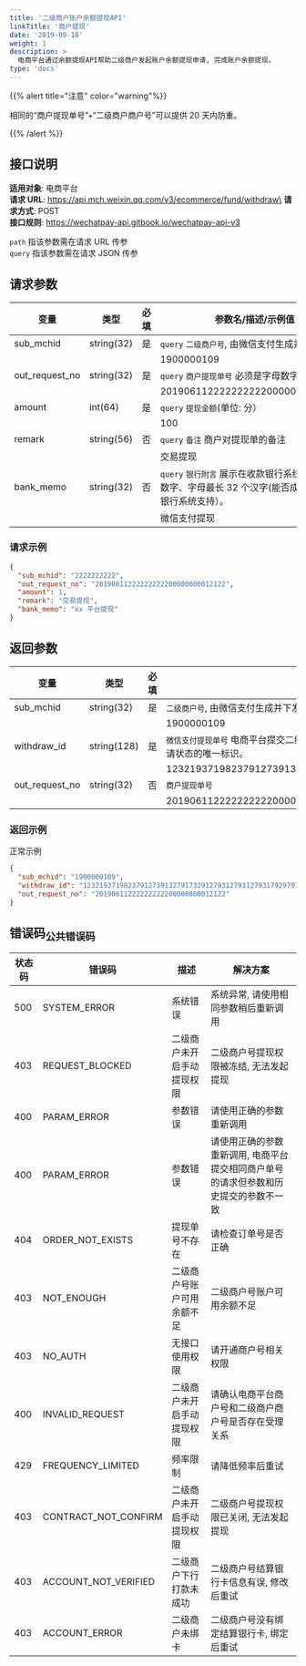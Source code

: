 ```yaml
---
title: '二级商户账户余额提现API'
linkTitle: '商户提现'
date: '2019-09-18'
weight: 1
description: >
  电商平台通过余额提现API帮助二级商户发起账户余额提现申请, 完成账户余额提现。
type: 'docs'
---
```


{{% alert title="注意" color="warning"%}}

相同的“商户提现单号”+“二级商户商户号”可以提供 20 天内防重。

{{% /alert %}}

## 接口说明

**适用对象**: 电商平台\
**请求 URL**: https://api.mch.weixin.qq.com/v3/ecommerce/fund/withdraw\
**请求方式**: POST\
**接口规则**: https://wechatpay-api.gitbook.io/wechatpay-api-v3

`path` 指该参数需在请求 URL 传参\
`query` 指该参数需在请求 JSON 传参

## 请求参数

| 变量           | 类型       | 必填 | 参数名/描述/示例值                                                                                       |
| -------------- | ---------- | ---- | -------------------------------------------------------------------------------------------------------- |
| sub_mchid      | string(32) | 是   | `query` `二级商户号`, 由微信支付生成并下发。                                                             |
|                |            |      | 1900000109                                                                                               |
| out_request_no | string(32) | 是   | `query` `商户提现单号` 必须是字母数字                                                                    |
|                |            |      | 20190611222222222200000000012122                                                                         |
| amount         | int(64)    | 是   | `query` `提现金额`(单位: 分）                                                                            |
|                |            |      | 100                                                                                                      |
| remark         | string(56) | 否   | `query` `备注` 商户对提现单的备注                                                                        |
|                |            |      | 交易提现                                                                                                 |
| bank_memo      | string(32) | 否   | `query` `银行附言` 展示在收款银行系统中的附言, 数字、字母最长 32 个汉字(能否成功展示依赖银行系统支持）。 |
|                |            |      | 微信支付提现                                                                                             |

### 请求示例

```json
{
  "sub_mchid": "2222222222",
  "out_request_no": "20190611222222222200000000012122",
  "amount": 1,
  "remark": "交易提现",
  "bank_memo": "xx 平台提现"
}
```

## 返回参数

| 变量           | 类型        | 必填 | 参数名/描述/示例值                                                                                        |
| -------------- | ----------- | ---- | --------------------------------------------------------------------------------------------------------- |
| sub_mchid      | string(32)  | 是   | `二级商户号`, 由微信支付生成并下发。                                                                      |
|                |             |      | 1900000109                                                                                                |
| withdraw_id    | string(128) | 是   | `微信支付提现单号` 电商平台提交二级商户提现申请后, 由微信支付返回的申请单号, 作为查询申请状态的唯一标识。 |
|                |             |      | 12321937198237912739132791732912793127931279317929791239112123                                            |
| out_request_no | string(32)  | 否   | `商户提现单号`                                                                                            |
|                |             |      | 20190611222222222200000000012122                                                                          |

### 返回示例

正常示例

```json
{
  "sub_mchid": "1900000109",
  "withdraw_id": "12321937198237912739132791732912793127931279317929791239112123",
  "out_request_no": "20190611222222222200000000012122"
}
```

## 错误码<sub>公共错误码</sub>

| 状态码 | 错误码               | 描述                       | 解决方案                                                                             |
| ------ | -------------------- | -------------------------- | ------------------------------------------------------------------------------------ |
| 500    | SYSTEM_ERROR         | 系统错误                   | 系统异常, 请使用相同参数稍后重新调用                                                 |
| 403    | REQUEST_BLOCKED      | 二级商户未开启手动提现权限 | 二级商户号提现权限被冻结, 无法发起提现                                               |
| 400    | PARAM_ERROR          | 参数错误                   | 请使用正确的参数重新调用                                                             |
| 400    | PARAM_ERROR          | 参数错误                   | 请使用正确的参数重新调用, 电商平台提交相同商户单号的请求但参数和历史提交的参数不一致 |
| 404    | ORDER_NOT_EXISTS     | 提现单号不存在             | 请检查订单号是否正确                                                                 |
| 403    | NOT_ENOUGH           | 二级商户号账户可用余额不足 | 二级商户号账户可用余额不足                                                           |
| 403    | NO_AUTH              | 无接口使用权限             | 请开通商户号相关权限                                                                 |
| 400    | INVALID_REQUEST      | 二级商户未开启手动提现权限 | 请确认电商平台商户号和二级商户商户号是否存在受理关系                                 |
| 429    | FREQUENCY_LIMITED    | 频率限制                   | 请降低频率后重试                                                                     |
| 403    | CONTRACT_NOT_CONFIRM | 二级商户未开启手动提现权限 | 二级商户号提现权限已关闭, 无法发起提现                                               |
| 403    | ACCOUNT_NOT_VERIFIED | 二级商户下行打款未成功     | 二级商户号结算银行卡信息有误, 修改后重试                                             |
| 403    | ACCOUNT_ERROR        | 二级商户未绑卡             | 二级商户号没有绑定结算银行卡, 绑定后重试                                             |
